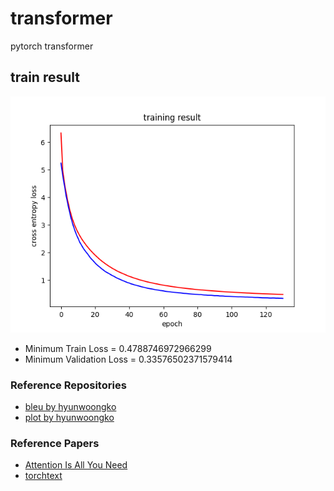 # transformer
pytorch transformer

## train result
![image](result/train_result.png)
- Minimum Train Loss = 0.4788746972966299
- Minimum Validation Loss = 0.33576502371579414

### Reference Repositories
- [bleu by hyunwoongko](https://github.com/hyunwoongko/transformer/blob/master/util/bleu.py)
- [plot by hyunwoongko](https://github.com/GJ98/transformer-1/blob/master/graph.py)

### Reference Papers
- [Attention Is All You Need](https://arxiv.org/pdf/1706.03762.pdf)
- [torchtext](https://tutorials.pytorch.kr/beginner/torchtext_translation_tutorial.html)
